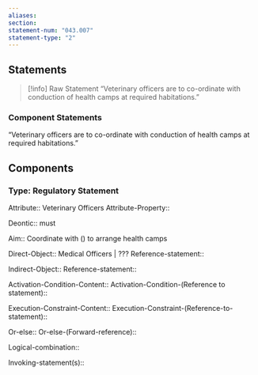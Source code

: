 ```yaml
---
aliases: 
section: 
statement-num: "043.007"
statement-type: "2"
---
```

## Statements 
> [!info] Raw Statement
> “Veterinary officers are to co-ordinate with conduction of health camps at required habitations.” 
> 

### Component Statements
“Veterinary officers are to co-ordinate with conduction of health camps at required habitations.” 
## Components
### Type: Regulatory Statement
Attribute:: Veterinary Officers
Attribute-Property::

Deontic:: must

Aim:: Coordinate with () to arrange health camps 

Direct-Object:: Medical Officers | ??? 
	Reference-statement::

Indirect-Object::
	Reference-statement::

Activation-Condition-Content::
	Activation-Condition-(Reference to statement)::

Execution-Constraint-Content::
	Execution-Constraint-(Reference-to-statement)::

Or-else::
	Or-else-(Forward-reference)::

Logical-combination::

Invoking-statement(s)::